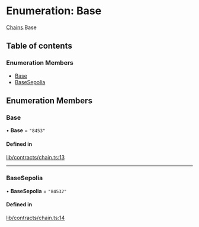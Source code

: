 # Enumeration: Base

[Chains](../modules/Chains.md).Base

## Table of contents

### Enumeration Members

- [Base](Chains.Base.md#base)
- [BaseSepolia](Chains.Base.md#basesepolia)

## Enumeration Members

### Base

• **Base** = ``"8453"``

#### Defined in

[lib/contracts/chain.ts:13](https://github.com/Unknown-Gravity/tbtc-v2-sdk/blob/main/typescript/src/lib/contracts/chain.ts#L13)

___

### BaseSepolia

• **BaseSepolia** = ``"84532"``

#### Defined in

[lib/contracts/chain.ts:14](https://github.com/Unknown-Gravity/tbtc-v2-sdk/blob/main/typescript/src/lib/contracts/chain.ts#L14)

